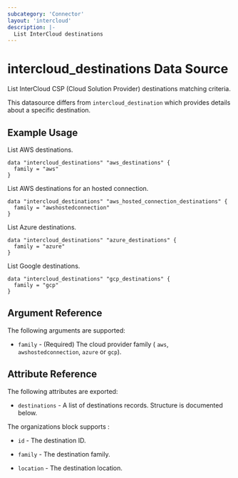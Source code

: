 ```yaml
---
subcategory: 'Connector'
layout: 'intercloud'
description: |-
  List InterCloud destinations
---
```


# intercloud_destinations Data Source

List InterCloud CSP (Cloud Solution Provider) destinations matching criteria.

This datasource differs from `intercloud_destination` which provides details
about a specific destination.

## Example Usage

List AWS destinations.

```hcl
data "intercloud_destinations" "aws_destinations" {
  family = "aws"
}
```

List AWS destinations for an hosted connection.

```hcl
data "intercloud_destinations" "aws_hosted_connection_destinations" {
  family = "awshostedconnection"
}
```

List Azure destinations.

```hcl
data "intercloud_destinations" "azure_destinations" {
  family = "azure"
}
```

List Google destinations.

```hcl
data "intercloud_destinations" "gcp_destinations" {
  family = "gcp"
}
```

## Argument Reference

The following arguments are supported:

- `family` - (Required) The cloud provider family ( `aws`, `awshostedconnection`, `azure` or `gcp`).

## Attribute Reference

The following attributes are exported:

- `destinations` - A list of destinations records. Structure is documented below.

The organizations block supports :

- `id` - The destination ID.

- `family` - The destination family.

- `location` - The destination location.
